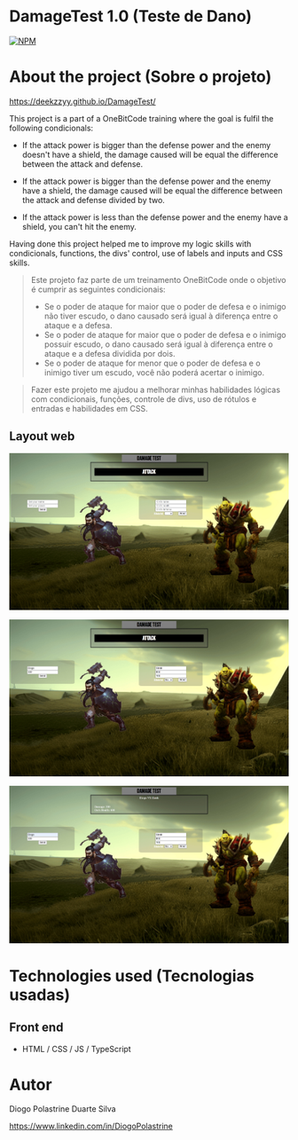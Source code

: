 # DamageTest 1.0 (Teste de Dano)
[![NPM](https://img.shields.io/npm/l/react)]([https://github.com/devsuperior/sds1-wmazoni/blob/master/LICENSE](https://github.com/Deekzzyy/DamageTest/blob/main/LICENSE)) 

# About the project (Sobre o projeto)

https://deekzzyy.github.io/DamageTest/

This project is a part of a OneBitCode training where the goal is fulfil the following condicionals:

- If the attack power is bigger than the defense power and the enemy doesn't have a shield, the damage caused will be equal the difference between the attack and defense.
  
- If the attack power is bigger than the defense power and the enemy have a shield, the damage caused will be equal the difference between the attack and defense divided by two.
  
- If the attack power is less than the defense power and the enemy have a shield, you can't hit the enemy.

Having done this project helped me to improve my logic skills with condicionals, functions, the divs' control, use of labels and inputs and CSS skills.


>Este projeto faz parte de um treinamento OneBitCode onde o objetivo é cumprir as seguintes condicionais:
>- Se o poder de ataque for maior que o poder de defesa e o inimigo não tiver escudo, o dano causado será igual à diferença entre o ataque e a defesa.
>- Se o poder de ataque for maior que o poder de defesa e o inimigo possuir escudo, o dano causado será igual à diferença entre o ataque e a defesa dividida por dois.
>- Se o poder de ataque for menor que o poder de defesa e o inimigo tiver um escudo, você não poderá acertar o inimigo.

>Fazer este projeto me ajudou a melhorar minhas habilidades lógicas com condicionais, funções, controle de divs, uso de rótulos e entradas e habilidades em CSS.



## Layout web
![Web 1](https://github.com/Deekzzyy/DamageTest/blob/main/assets/SiteModel1.jpg)

![Web 2](https://github.com/Deekzzyy/DamageTest/blob/main/assets/SiteModel2.jpg)

![Web 3](https://github.com/Deekzzyy/DamageTest/blob/main/assets/SiteModel3.jpg)


# Technologies used (Tecnologias usadas)
## Front end
- HTML / CSS / JS / TypeScript


# Autor

Diogo Polastrine Duarte Silva

https://www.linkedin.com/in/DiogoPolastrine
